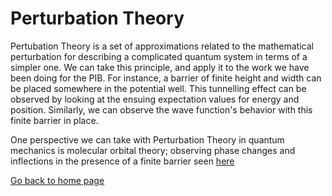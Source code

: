 # Perturbation Theory

Pertubation Theory is a set of approximations related to the mathematical perturbation for describing a complicated quantum system in
terms of a simpler one. We can take this principle, and apply it to the work we have been doing for the PIB. For instance, a barrier
of finite height and width can be placed somewhere in the potential well. This tunnelling effect can be observed by looking at the
ensuing expectation values for energy and position. Similarly, we can observe the wave function's behavior with this finite barrier in place.

One perspective we can take with Perturbation Theory in quantum mechanics is molecular orbital theory; observing phase changes and inflections in the presence of a finite barrier seen [here](/Perturb.md)


[Go back to home page](/README.md)
